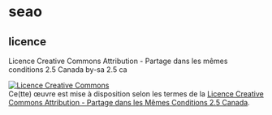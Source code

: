 # seao

## licence
Licence Creative Commons
Attribution - Partage dans les mêmes conditions 2.5 Canada
by-sa 2.5 ca

<a rel="license" href="http://creativecommons.org/licenses/by-sa/2.5/ca/deed.fr"><img alt="Licence Creative Commons" style="border-width:0" src="http://i.creativecommons.org/l/by-sa/2.5/ca/88x31.png" /></a><br />Ce(tte) œuvre est mise à disposition selon les termes de la <a rel="license" href="http://creativecommons.org/licenses/by-sa/2.5/ca/deed.fr">Licence Creative Commons Attribution -  Partage dans les Mêmes Conditions 2.5 Canada</a>.

